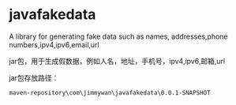 # javafakedata
A library for generating fake data such as names, addresses,phone numbers,ipv4,ipv6,email,url

jar包，用于生成假数据，例如人名，地址，手机号，ipv4,ipv6,邮箱,url


jar包存放路径：
```
maven-repository\com\jimmywan\javafakedata\0.0.1-SNAPSHOT
```
